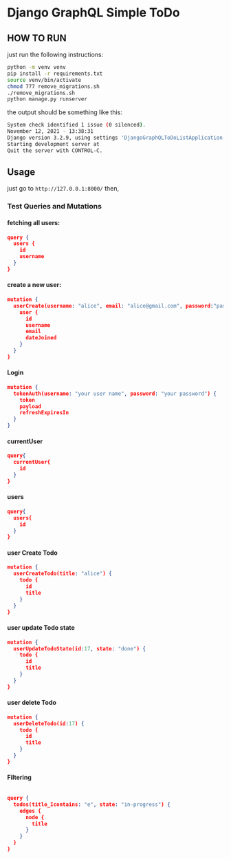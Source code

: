 # Django GraphQL Simple ToDo

## HOW TO RUN

just run the following instructions:

```bash
python -m venv venv
pip install -r requirements.txt
source venv/bin/activate
chmod 777 remove_migrations.sh
./remove_migrations.sh
python manage.py runserver
```

the output should be something like this:

```bash
System check identified 1 issue (0 silenced).
November 12, 2021 - 13:38:31
Django version 3.2.9, using settings 'DjangoGraphQLToDoListApplication.settings'
Starting development server at 
Quit the server with CONTROL-C.
```

## Usage

just go to `http://127.0.0.1:8000/` then,

### Test Queries and Mutations
#### fetching all users:
```json
query {
  users {
    id
    username
  }
}
```
#### create a new user:

```json
mutation {
  userCreate(username: "alice", email: "alice@gmail.com", password:"password") {
    user {
      id
      username
      email
      dateJoined
    }
  }
}
```
#### Login 

```json
mutation {
  tokenAuth(username: "your user name", password: "your password") {
    token
    payload
    refreshExpiresIn
  }
}
```
#### currentUser 

```json
query{
  currentUser{
    id
  }
}

```

#### users 

```json
query{
  users{
    id
  }
}

```

#### user Create Todo

```json
mutation {
  userCreateTodo(title: "alice") {
    todo {
      id
      title
    }
  }
}

```

#### user update Todo state

```json
mutation {
  userUpdateTodoState(id:17, state: "done") {
    todo {
      id
      title
    }
  }
}

```

#### user delete Todo

```json
mutation {
  userDeleteTodo(id:17) {
    todo {
      id
      title
    }
  }
}
```

#### Filtering
```json

query {
  todos(title_Icontains: "e", state: "in-progress") {
    edges {
      node {
        title
      }
    }
  }
}

```
